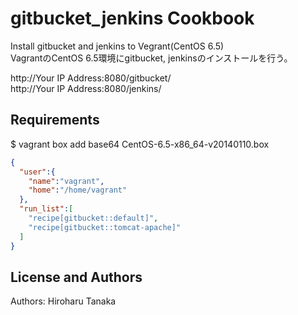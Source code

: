 gitbucket_jenkins Cookbook
==================
Install gitbucket and jenkins to Vegrant(CentOS 6.5)  
VagrantのCentOS 6.5環境にgitbucket, jenkinsのインストールを行う。  

http://Your IP Address:8080/gitbucket/  
http://Your IP Address:8080/jenkins/  

Requirements
------------
$ vagrant box add base64 CentOS-6.5-x86_64-v20140110.box

```json
{
  "user":{
    "name":"vagrant",
    "home":"/home/vagrant"
  },
  "run_list":[
    "recipe[gitbucket::default]",
    "recipe[gitbucket::tomcat-apache]"
  ]
}
```

License and Authors
-------------------
Authors: Hiroharu Tanaka
